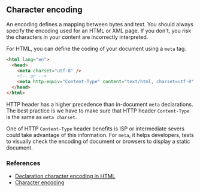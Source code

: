 ## Character encoding

An encoding defines a mapping between bytes and text. You should always specify the encoding used for an HTML or XML page. If you don't, you risk the characters in your content are incorrectly interpreted.

For HTML, you can define the coding of your document using a `meta` tag.

```html
<html lang="en">
  <head>
    <meta charset="utf-8" />
    <!-- or -->
    <meta http-equiv="Content-Type" content="text/html, charset=utf-8" />
  </head>
</html>
```

HTTP header has a higher precedence than in-document `meta` declarations. The best practice is we have to make sure that HTTP header `Content-Type` is the same as `meta charset`.

One of HTTP `Content-Type` header benefits is ISP or intermediate severs could take advantage of this information. For `meta`, it helps developers, tests to visually check the encoding of document or browsers to display a static document.

### References

- [Declaration character encoding in HTML](https://www.w3.org/International/questions/qa-html-encoding-declarations)
- [Character encoding](https://developer.mozilla.org/en-US/docs/Glossary/character_encoding)
